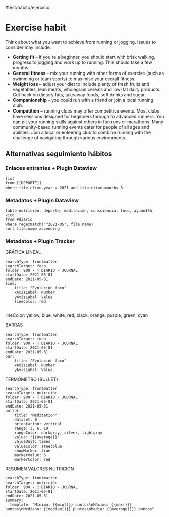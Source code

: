 #test/hábito/ejercicio 

# Exercise habit
Think about what you want to achieve from running or jogging. Issues to consider may include:

-   **Getting fit** – if you're a beginner, you should start with brisk walking, progress to jogging and work up to running. This should take a few months.
-   **General fitness** – mix your running with other forms of exercise (such as swimming or team sports) to maximise your overall fitness.
-   **Weight loss** – adjust your diet to include plenty of fresh fruits and vegetables, lean meats, wholegrain cereals and low-fat dairy products. Cut back on dietary fats, takeaway foods, soft drinks and sugar.
-   **Companionship** – you could run with a friend or join a local running club.
-   **Competition** – running clubs may offer competitive events. Most clubs have sessions designed for beginners through to advanced runners. You can pit your running skills against others in fun runs or marathons. Many community-based running events cater for people of all ages and abilities. Join a local orienteering club to combine running with the challenge of navigating through various environments.

## Alternativas seguimiento hábitos
### Enlaces entrantes + Plugin Dataview
``` dataview
list
from [[DEPORTE]]
where file.ctime.year = 2021 and file.ctime.month= 3 
```


### Metadatos + Plugin Dataview
``` dataview
table nutrición, deporte, meditación, consciencia, foco, ayuno16h, vicq
from #diario 
where regexmatch("^2021-05", file.name)
sort file.name ascending

```


### Metadatos + Plugin Tracker

GRÁFICA LINEAL
``` tracker
searchType: frontmatter
searchTarget: foco
folder: 900 - 📆 DIARIO - JOURNAL
startDate: 2021-05-01
endDate: 2021-05-31
line:
    title: "Evolución foco"
    xAxisLabel: Number
    yAxisLabel: Value
    lineColor: red
	
```

lineColor: yellow, blue, white, red, black, orange, purple, green, cyan

BARRAS
``` tracker
searchType: frontmatter
searchTarget: foco
folder: 900 - 📆 DIARIO - JOURNAL
startDate: 2021-05-01
endDate: 2021-05-31
bar:
    title: "Evolución foco"
    xAxisLabel: Number
    yAxisLabel: Value
```

TERMÓMETRO (BULLET)

``` tracker
searchType: frontmatter
searchTarget: nutrición
folder: 900 - 📆 DIARIO - JOURNAL
startDate: 2021-05-01
endDate: 2021-05-31
bullet:
    title: "Meditation"
	dataset: 0
    orientation: vertical
	range: 3, 6, 10
	rangeColor: darkgray, silver, lightgray
	value: "{{average}}"
	valueUnit: times
	valueColor: steelblue
	showMarker: true
	markerValue: 5
	markerColor: red
```

RESUMEN VALORES NUTRICIÓN
``` tracker
searchType: frontmatter 
searchTarget: nutrición
folder: 900 - 📆 DIARIO - JOURNAL
startDate: 2021-05-01
endDate: 2021-05-31
summary:
  template: "Mínimo: {{min()}} puntos\nMáximo: {{max()}} puntos\nMediana: {{median()}} puntos\nMedia: {{average()}} puntos"
```